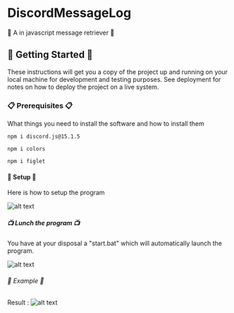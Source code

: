 # DiscordMessageLog

🌷 A in javascript message retriever 🌷

## 🌈 Getting Started 🌈

These instructions will get you a copy of the project up and running on your local machine for development and testing purposes. See deployment for notes on how to deploy the project on a live system. 

### 📋 Prerequisites 📋 

What things you need to install the software and how to install them

```
npm i discord.js@15.1.5
```
```
npm i colors
```
```
npm i figlet
```

#### 🚀 Setup 🚀

Here is how to setup the program

![alt text](https://cdn.discordapp.com/attachments/688355222304587791/733687132543123486/tempsnip.png)


##### 📺 Lunch the program 📺

You have at your disposal a "start.bat" which will automatically launch the program. 

![alt text](https://cdn.discordapp.com/attachments/688355222304587791/733684772101947432/eftht.PNG)

###### 🍨 Example 🍨

Result : ![alt text](https://cdn.discordapp.com/attachments/688355222304587791/733688583528906772/Test.png)


